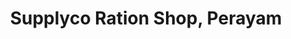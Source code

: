 ---
title: "Supplyco Ration Shop, Perayam"
url: /thiruvananthapuram/supplyco-ration-shop-perayam/
shop: convenience
---